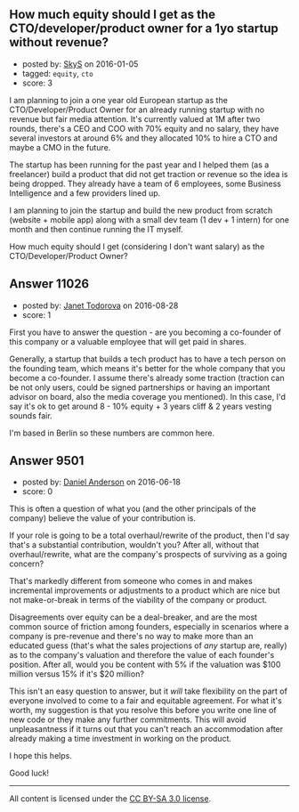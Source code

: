 ## How much equity should I get as the CTO/developer/product owner for a 1yo startup without revenue?

- posted by: [SkyS](https://stackexchange.com/users/7576448/skys) on 2016-01-05
- tagged: `equity`, `cto`
- score: 3

<p>I am planning to join a one year old European startup as the CTO/Developer/Product Owner for an already running startup with no revenue but fair media attention. It's currently valued at 1M after two rounds, there's a CEO and COO with 70% equity and no salary, they have several investors at around 6% and they allocated 10% to hire a CTO and maybe a CMO in the future.</p>

<p>The startup has been running for the past year and I helped them (as a freelancer) build a product that did not get traction or revenue so the idea is being dropped. They already have a team of 6 employees, some Business Intelligence and a few providers lined up.</p>

<p>I am planning to join the startup and build the new product from scratch (website + mobile app) along with a small dev team (1 dev + 1 intern) for one month and then continue running the IT myself.</p>

<p>How much equity should I get (considering I don't want salary) as the CTO/Developer/Product Owner?</p>



## Answer 11026

- posted by: [Janet Todorova](https://stackexchange.com/users/7047617/janet-todorova) on 2016-08-28
- score: 1

<p>First you have to answer the question - are you becoming a co-founder of this company or a valuable employee that will get paid in shares.</p>

<p>Generally, a startup that builds a tech product has to have a tech person on the founding team, which means it's better for the whole company that you become a co-founder. I assume there's already some traction (traction can be not only users, could be signed partnerships or having an important advisor on board, also the media coverage you mentioned). In this case, I'd say it's ok to get around 8 - 10% equity + 3 years cliff &amp; 2 years vesting sounds fair.</p>

<p>I'm based in Berlin so these numbers are common here.</p>



## Answer 9501

- posted by: [Daniel Anderson](https://stackexchange.com/users/8398759/daniel-anderson) on 2016-06-18
- score: 0

<p>This is often a question of what you (and the other principals of the company) believe the value of your contribution is.</p>

<p>If your role is going to be a total overhaul/rewrite of the product, then I'd say that's a substantial contribution, wouldn't you?  After all, without that overhaul/rewrite, what are the company's prospects of surviving as a going concern?</p>

<p>That's markedly different from someone who comes in and makes incremental improvements or adjustments to a product which are nice but not make-or-break in terms of the viability of the company or product.</p>

<p>Disagreements over equity can be a deal-breaker, and are the most common source of friction among founders, especially in scenarios where a company is pre-revenue and there's no way to make more than an educated guess (that's what the sales projections of <em>any</em> startup are, really) as to the company's valuation and therefore the value of each founder's position.  After all, would you be content with 5% if the valuation was $100 million versus 15% if it's $20 million?</p>

<p>This isn't an easy question to answer, but it <em>will</em> take flexibility on the part of everyone involved to come to a fair and equitable agreement.  For what it's worth, my suggestion is that you resolve this before you write one line of new code or they make any further commitments.  This will avoid unpleasantness if it turns out that you can't reach an accommodation after already making a time investment in working on the product.</p>

<p>I hope this helps.</p>

<p>Good luck!</p>




---

All content is licensed under the [CC BY-SA 3.0 license](https://creativecommons.org/licenses/by-sa/3.0/).
